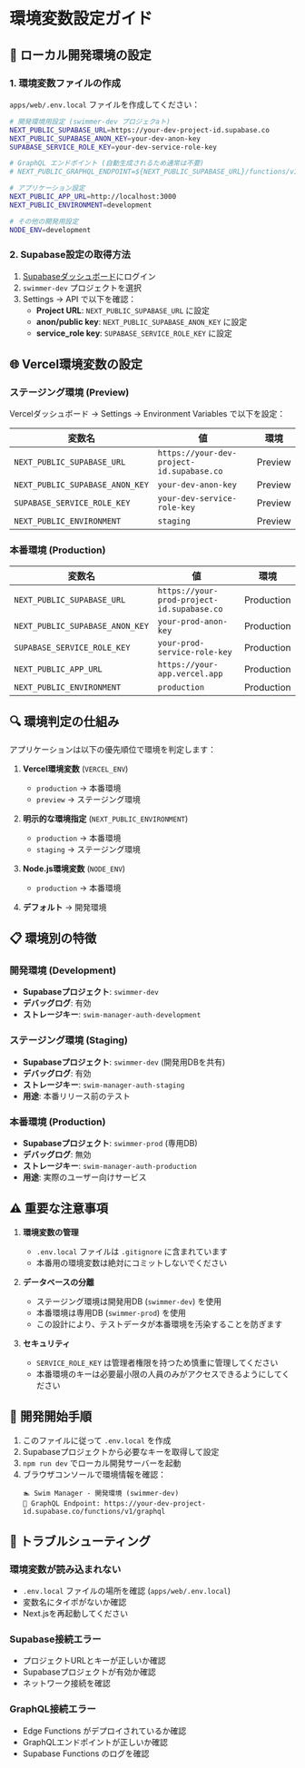 # 環境変数設定ガイド

## 🔧 ローカル開発環境の設定

### 1. 環境変数ファイルの作成

`apps/web/.env.local` ファイルを作成してください：

```bash
# 開発環境用設定 (swimmer-dev プロジェクaト)
NEXT_PUBLIC_SUPABASE_URL=https://your-dev-project-id.supabase.co
NEXT_PUBLIC_SUPABASE_ANON_KEY=your-dev-anon-key
SUPABASE_SERVICE_ROLE_KEY=your-dev-service-role-key

# GraphQL エンドポイント (自動生成されるため通常は不要)
# NEXT_PUBLIC_GRAPHQL_ENDPOINT=${NEXT_PUBLIC_SUPABASE_URL}/functions/v1/graphql

# アプリケーション設定
NEXT_PUBLIC_APP_URL=http://localhost:3000
NEXT_PUBLIC_ENVIRONMENT=development

# その他の開発用設定
NODE_ENV=development
```

### 2. Supabase設定の取得方法

1. [Supabaseダッシュボード](https://supabase.com/dashboard)にログイン
2. `swimmer-dev` プロジェクトを選択
3. Settings → API で以下を確認：
   - **Project URL**: `NEXT_PUBLIC_SUPABASE_URL` に設定
   - **anon/public key**: `NEXT_PUBLIC_SUPABASE_ANON_KEY` に設定
   - **service_role key**: `SUPABASE_SERVICE_ROLE_KEY` に設定

## 🌐 Vercel環境変数の設定

### ステージング環境 (Preview)

Vercelダッシュボード → Settings → Environment Variables で以下を設定：

| 変数名 | 値 | 環境 |
|--------|----|----- |
| `NEXT_PUBLIC_SUPABASE_URL` | `https://your-dev-project-id.supabase.co` | Preview |
| `NEXT_PUBLIC_SUPABASE_ANON_KEY` | `your-dev-anon-key` | Preview |
| `SUPABASE_SERVICE_ROLE_KEY` | `your-dev-service-role-key` | Preview |
| `NEXT_PUBLIC_ENVIRONMENT` | `staging` | Preview |

### 本番環境 (Production)

| 変数名 | 値 | 環境 |
|--------|----|----- |
| `NEXT_PUBLIC_SUPABASE_URL` | `https://your-prod-project-id.supabase.co` | Production |
| `NEXT_PUBLIC_SUPABASE_ANON_KEY` | `your-prod-anon-key` | Production |
| `SUPABASE_SERVICE_ROLE_KEY` | `your-prod-service-role-key` | Production |
| `NEXT_PUBLIC_APP_URL` | `https://your-app.vercel.app` | Production |
| `NEXT_PUBLIC_ENVIRONMENT` | `production` | Production |

## 🔍 環境判定の仕組み

アプリケーションは以下の優先順位で環境を判定します：

1. **Vercel環境変数** (`VERCEL_ENV`)
   - `production` → 本番環境
   - `preview` → ステージング環境

2. **明示的な環境指定** (`NEXT_PUBLIC_ENVIRONMENT`)
   - `production` → 本番環境
   - `staging` → ステージング環境

3. **Node.js環境変数** (`NODE_ENV`)
   - `production` → 本番環境

4. **デフォルト** → 開発環境

## 📋 環境別の特徴

### 開発環境 (Development)
- **Supabaseプロジェクト**: `swimmer-dev`
- **デバッグログ**: 有効
- **ストレージキー**: `swim-manager-auth-development`

### ステージング環境 (Staging)
- **Supabaseプロジェクト**: `swimmer-dev` (開発用DBを共有)
- **デバッグログ**: 有効
- **ストレージキー**: `swim-manager-auth-staging`
- **用途**: 本番リリース前のテスト

### 本番環境 (Production)
- **Supabaseプロジェクト**: `swimmer-prod` (専用DB)
- **デバッグログ**: 無効
- **ストレージキー**: `swim-manager-auth-production`
- **用途**: 実際のユーザー向けサービス

## ⚠️ 重要な注意事項

1. **環境変数の管理**
   - `.env.local` ファイルは `.gitignore` に含まれています
   - 本番用の環境変数は絶対にコミットしないでください

2. **データベースの分離**
   - ステージング環境は開発用DB (`swimmer-dev`) を使用
   - 本番環境は専用DB (`swimmer-prod`) を使用
   - この設計により、テストデータが本番環境を汚染することを防ぎます

3. **セキュリティ**
   - `SERVICE_ROLE_KEY` は管理者権限を持つため慎重に管理してください
   - 本番環境のキーは必要最小限の人員のみがアクセスできるようにしてください

## 🚀 開発開始手順

1. このファイルに従って `.env.local` を作成
2. Supabaseプロジェクトから必要なキーを取得して設定
3. `npm run dev` でローカル開発サーバーを起動
4. ブラウザコンソールで環境情報を確認：
   ```
   🏊 Swim Manager - 開発環境 (swimmer-dev)
   🚀 GraphQL Endpoint: https://your-dev-project-id.supabase.co/functions/v1/graphql
   ```

## 🔧 トラブルシューティング

### 環境変数が読み込まれない
- `.env.local` ファイルの場所を確認 (`apps/web/.env.local`)
- 変数名にタイポがないか確認
- Next.jsを再起動してください

### Supabase接続エラー
- プロジェクトURLとキーが正しいか確認
- Supabaseプロジェクトが有効か確認
- ネットワーク接続を確認

### GraphQL接続エラー
- Edge Functions がデプロイされているか確認
- GraphQLエンドポイントが正しいか確認
- Supabase Functions のログを確認
